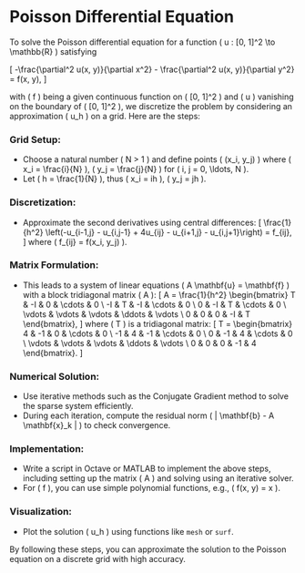 # Poisson Differential Equation

To solve the Poisson differential equation for a function \( u : [0, 1]^2 \to \mathbb{R} \) satisfying

\[ -\frac{\partial^2 u(x, y)}{\partial x^2} - \frac{\partial^2 u(x, y)}{\partial y^2} = f(x, y), \]

with \( f \) being a given continuous function on \( [0, 1]^2 \) and \( u \) vanishing on the boundary of \( [0, 1]^2 \), we discretize the problem by considering an approximation \( u_h \) on a grid. Here are the steps:

### Grid Setup:

- Choose a natural number \( N > 1 \) and define points \( (x_i, y_j) \) where \( x_i = \frac{i}{N} \), \( y_j = \frac{j}{N} \) for \( i, j = 0, \ldots, N \).
- Let \( h = \frac{1}{N} \), thus \( x_i = ih \), \( y_j = jh \).

### Discretization:

- Approximate the second derivatives using central differences:
  \[
  \frac{1}{h^2} \left(-u_{i-1,j} - u_{i,j-1} + 4u_{ij} - u_{i+1,j} - u_{i,j+1}\right) = f_{ij},
  \]
  where \( f_{ij} = f(x_i, y_j) \).

### Matrix Formulation:

- This leads to a system of linear equations \( A \mathbf{u} = \mathbf{f} \) with a block tridiagonal matrix \( A \):
  \[
  A = \frac{1}{h^2} \begin{bmatrix}
  T & -I & 0 & \cdots & 0 \\
  -I & T & -I & \cdots & 0 \\
  0 & -I & T & \cdots & 0 \\
  \vdots & \vdots & \vdots & \ddots & \vdots \\
  0 & 0 & 0 & -I & T
  \end{bmatrix},
  \]
  where \( T \) is a tridiagonal matrix:
  \[
  T = \begin{bmatrix}
  4 & -1 & 0 & \cdots & 0 \\
  -1 & 4 & -1 & \cdots & 0 \\
  0 & -1 & 4 & \cdots & 0 \\
  \vdots & \vdots & \vdots & \ddots & \vdots \\
  0 & 0 & 0 & -1 & 4
  \end{bmatrix}.
  \]

### Numerical Solution:

- Use iterative methods such as the Conjugate Gradient method to solve the sparse system efficiently.
- During each iteration, compute the residual norm \( \| \mathbf{b} - A \mathbf{x}_k \| \) to check convergence.

### Implementation:

- Write a script in Octave or MATLAB to implement the above steps, including setting up the matrix \( A \) and solving using an iterative solver.
- For \( f \), you can use simple polynomial functions, e.g., \( f(x, y) = x \).

### Visualization:

- Plot the solution \( u_h \) using functions like `mesh` or `surf`.

By following these steps, you can approximate the solution to the Poisson equation on a discrete grid with high accuracy.

